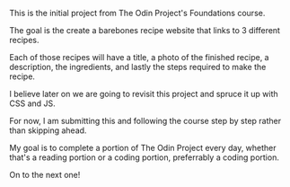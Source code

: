 This is the initial project from The Odin Project's Foundations course.

The goal is the create a barebones recipe website that links to 3 different recipes. 

Each of those recipes will have a title, a photo of the finished recipe, a description, the ingredients, and lastly the steps required to make the recipe.

I believe later on we are going to revisit this project and spruce it up with CSS and JS. 

For now, I am submitting this and following the course step by step rather than skipping ahead.

My goal is to complete a portion of The Odin Project every day, whether that's a reading portion or a coding portion, preferrably a coding portion.

On to the next one!
